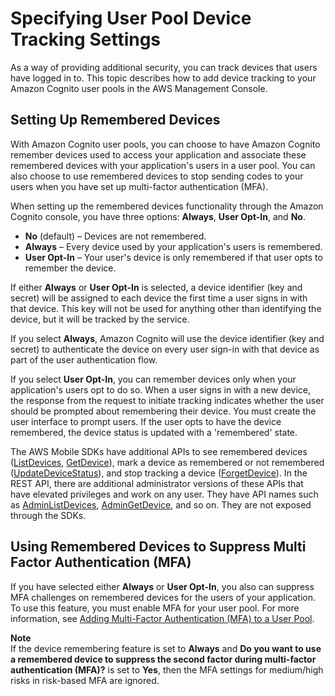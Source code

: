 # Specifying User Pool Device Tracking Settings<a name="amazon-cognito-user-pools-device-tracking"></a>

As a way of providing additional security, you can track devices that users have logged in to\. This topic describes how to add device tracking to your Amazon Cognito user pools in the AWS Management Console\.

## Setting Up Remembered Devices<a name="amazon-cognito-user-pools-setting-up-remembered-devices"></a>

With Amazon Cognito user pools, you can choose to have Amazon Cognito remember devices used to access your application and associate these remembered devices with your application's users in a user pool\. You can also choose to use remembered devices to stop sending codes to your users when you have set up multi\-factor authentication \(MFA\)\.

When setting up the remembered devices functionality through the Amazon Cognito console, you have three options: **Always**, **User Opt\-In**, and **No**\.
+ **No** \(default\) – Devices are not remembered\.
+ **Always** – Every device used by your application's users is remembered\.
+ **User Opt\-In** – Your user's device is only remembered if that user opts to remember the device\.

If either **Always** or **User Opt\-In** is selected, a device identifier \(key and secret\) will be assigned to each device the first time a user signs in with that device\. This key will not be used for anything other than identifying the device, but it will be tracked by the service\. 

If you select **Always**, Amazon Cognito will use the device identifier \(key and secret\) to authenticate the device on every user sign\-in with that device as part of the user authentication flow\. 

If you select **User Opt\-In**, you can remember devices only when your application's users opt to do so\. When a user signs in with a new device, the response from the request to initiate tracking indicates whether the user should be prompted about remembering their device\. You must create the user interface to prompt users\. If the user opts to have the device remembered, the device status is updated with a 'remembered' state\. 

The AWS Mobile SDKs have additional APIs to see remembered devices \([ListDevices](https://docs.aws.amazon.com/cognito-user-identity-pools/latest/APIReference/API_ListDevices.html), [GetDevice](https://docs.aws.amazon.com/cognito-user-identity-pools/latest/APIReference/API_GetDevice.html)\), mark a device as remembered or not remembered \([UpdateDeviceStatus](https://docs.aws.amazon.com/cognito-user-identity-pools/latest/APIReference/API_UpdateDeviceStatus.html)\), and stop tracking a device \([ForgetDevice](https://docs.aws.amazon.com/cognito-user-identity-pools/latest/APIReference/API_ForgetDevice.html)\)\. In the REST API, there are additional administrator versions of these APIs that have elevated privileges and work on any user\. They have API names such as [AdminListDevices](https://docs.aws.amazon.com/cognito-user-identity-pools/latest/APIReference/API_AdminListDevices.html), [AdminGetDevice](https://docs.aws.amazon.com/cognito-user-identity-pools/latest/APIReference/API_AdminGetDevice.html), and so on\. They are not exposed through the SDKs\. 

## Using Remembered Devices to Suppress Multi Factor Authentication \(MFA\)<a name="amazon-cognito-user-pools-using-remembered-devices-to-suppress-mfa"></a>

If you have selected either **Always** or **User Opt\-In**, you also can suppress MFA challenges on remembered devices for the users of your application\. To use this feature, you must enable MFA for your user pool\. For more information, see [Adding Multi\-Factor Authentication \(MFA\) to a User Pool](user-pool-settings-mfa.md)\.

**Note**  
If the device remembering feature is set to **Always** and **Do you want to use a remembered device to suppress the second factor during multi\-factor authentication \(MFA\)?** is set to **Yes**, then the MFA settings for medium/high risks in risk\-based MFA are ignored\. 